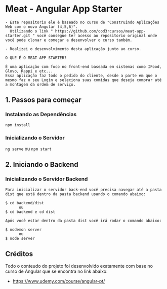 # Meat - Angular App Starter
```
- Este repositorio ele é baseado no curso de "Construindo Aplicações Web com o novo Angular (4,5,6)". 
  Utilizando o link " https://github.com/cod3rcursos/meat-app-starter.git " você consegue ter acesso ao repositorio original onde você pode clonar e começar a desenvolver o curso também.

- Realizei o desenvolvimento desta aplicação junto ao curso.

O QUE É O MEAT APP STARTER? 

É uma aplicação com foco no front-end baseada em sistemas como IFood, Glovo, Rappi e etc... 
Essa aplicação faz todo o pedido do cliente, desde a parte em que o mesmo faz o seu Login e seleciona suas comidas que deseja comprar até a montagem da ordem de serviço. 
```

## 1. Passos para começar

### Instalando as Dependências

`npm install`

### Inicializando o Servidor

`ng serve` ou `npm start`

## 2. Iniciando o Backend

### Inicializando o Servidor Backend
```
Para inicializar o servidor back-end você precisa navegar até a pasta dist que está dentro da pasta backend usando o comando abaixo:

$ cd backend/dist 
      ou
$ cd backend e cd dist

Após você estar dentro da pasta dist você irá rodar o comando abaixo:

$ nodemon server
      ou
$ node server
```

## Créditos

Todo o conteudo do projeto foi desenvolvido exatamente com base no curso de Angular que se encontra no link abaixo:

  - https://www.udemy.com/course/angular-pt/
